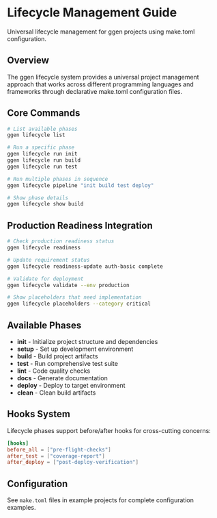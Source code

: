 # Lifecycle Management Guide

Universal lifecycle management for ggen projects using make.toml configuration.

## Overview

The ggen lifecycle system provides a universal project management approach that works across different programming languages and frameworks through declarative make.toml configuration files.

## Core Commands

```bash
# List available phases
ggen lifecycle list

# Run a specific phase
ggen lifecycle run init
ggen lifecycle run build
ggen lifecycle run test

# Run multiple phases in sequence
ggen lifecycle pipeline "init build test deploy"

# Show phase details
ggen lifecycle show build
```

## Production Readiness Integration

```bash
# Check production readiness status
ggen lifecycle readiness

# Update requirement status
ggen lifecycle readiness-update auth-basic complete

# Validate for deployment
ggen lifecycle validate --env production

# Show placeholders that need implementation
ggen lifecycle placeholders --category critical
```

## Available Phases

- **init** - Initialize project structure and dependencies
- **setup** - Set up development environment
- **build** - Build project artifacts
- **test** - Run comprehensive test suite
- **lint** - Code quality checks
- **docs** - Generate documentation
- **deploy** - Deploy to target environment
- **clean** - Clean build artifacts

## Hooks System

Lifecycle phases support before/after hooks for cross-cutting concerns:

```toml
[hooks]
before_all = ["pre-flight-checks"]
after_test = ["coverage-report"]
after_deploy = ["post-deploy-verification"]
```

## Configuration

See `make.toml` files in example projects for complete configuration examples.
